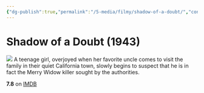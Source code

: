 ```yaml
---
{"dg-publish":true,"permalink":"/5-media/filmy/shadow-of-a-doubt/","contentClasses":"movie","tags":["to-watch","фильм","#Film-Noir","#Thriller"],"created":"2024-01-20T01:38:54.030+03:00","updated":"2024-01-20T01:55:02.190+03:00"}
---
```


# Shadow of a Doubt (1943)
![](https://m.media-amazon.com/images/M/MV5BYzUyOGE2Y2EtYzI2My00MDcxLWFmNzYtYjMzN2NiMmMzMzAzL2ltYWdlL2ltYWdlXkEyXkFqcGdeQXVyNjc1NTYyMjg@._V1_SX300.jpg)
A teenage girl, overjoyed when her favorite uncle comes to visit the family in their quiet California town, slowly begins to suspect that he is in fact the Merry Widow killer sought by the authorities.

**7.8** on [IMDB](https://www.imdb.com/title/tt0036342)
